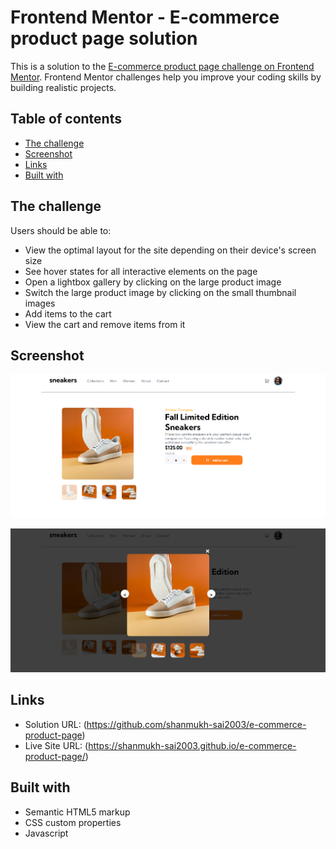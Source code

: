 # Frontend Mentor - E-commerce product page solution

This is a solution to the [E-commerce product page challenge on Frontend Mentor](https://www.frontendmentor.io/challenges/ecommerce-product-page-UPsZ9MJp6). Frontend Mentor challenges help you improve your coding skills by building realistic projects.

## Table of contents

  - [The challenge](#the-challenge)
  - [Screenshot](#screenshot)
  - [Links](#links)
  - [Built with](#built-with)


## The challenge

Users should be able to:

- View the optimal layout for the site depending on their device's screen size
- See hover states for all interactive elements on the page
- Open a lightbox gallery by clicking on the large product image
- Switch the large product image by clicking on the small thumbnail images
- Add items to the cart
- View the cart and remove items from it

## Screenshot

![alt text](image.png)

![alt text](image-1.png)


## Links

- Solution URL: (https://github.com/shanmukh-sai2003/e-commerce-product-page)
- Live Site URL: (https://shanmukh-sai2003.github.io/e-commerce-product-page/)


## Built with

- Semantic HTML5 markup
- CSS custom properties
- Javascript

